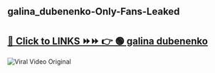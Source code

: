 
 ## galina_dubenenko-Only-Fans-Leaked

# <h2><a href="https://clipsfans.com/galina_dubenenko&ref=git">🔗 Click to LINKS ⏩⏩ 👉 🟢 galina dubenenko </a></h2>

<a href="https://clipsfans.com/galina_dubenenko&ref=git" rel="nofollow" data-target="animated-image.originalLink"><img src="https://i.ibb.co.com/xMMVF88/686577567.gif" alt="Viral Video Original" style="max-width: 100%; display: inline-block;" data-target="animated-image.originalImage"></a>
